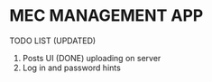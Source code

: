 # MEC MANAGEMENT APP

TODO LIST (UPDATED)

1. Posts UI (DONE) uploading on server 
2. Log in and password hints
